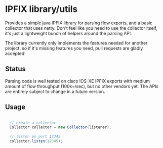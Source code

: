 # IPFIX library/utils

Provides a simple java IPFIX library for parsing flow exports, and a basic collector that uses netty.  Don't feel like you need to use the collector itself, it's just a lightweight bunch of helpers around the parsing API.

The library currently only implements the features needed for another project, so if it's missing features you need, pull requests are gladly accepted!

## Status

Parsing code is well tested on cisco IOS-XE IPFIX exports with medium amount of flow throughput (100k+/sec), but no other vendors yet.  The APIs are entirely subject to change in a future version.

## Usage


```java

  // create a collector.
  Collector collector = new Collector(listener);
  
  // listen on port 12345
  collector.listen(12345);
  
```




